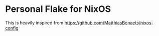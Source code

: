 # Personal Flake for NixOS  
This is heavily inspired from https://github.com/MatthiasBenaets/nixos-config  
